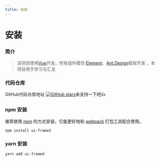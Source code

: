 ```yaml
---
title: 安装
---
```


# 安装

### 简介
> 该项目使用[Vue](https://cn.vuejs.org/)开发，所有组件模仿 [Element](https://element.eleme.cn/#/zh-CN)、[Ant.Design](https://ant.design/index-cn)框架开发
> ，本项目用于学习与汇总

### 代码仓库
GitHub代码仓库地址 [![GitHub stars](https://img.shields.io/github/stars/zhoubopro/ui-framed?style=social)](https://github.com/zhoubopro/ui-framed)来支持一下吧👍

### npm 安装
推荐使用 [npm](https://www.npmjs.com/package/ui-framed) 的方式安装，它能更好地和 [webpack](https://webpack.js.org/) 打包工具配合使用。
```shell
npm install ui-framed
```

### yarn 安装
```shell
yarn add ui-framed
```

